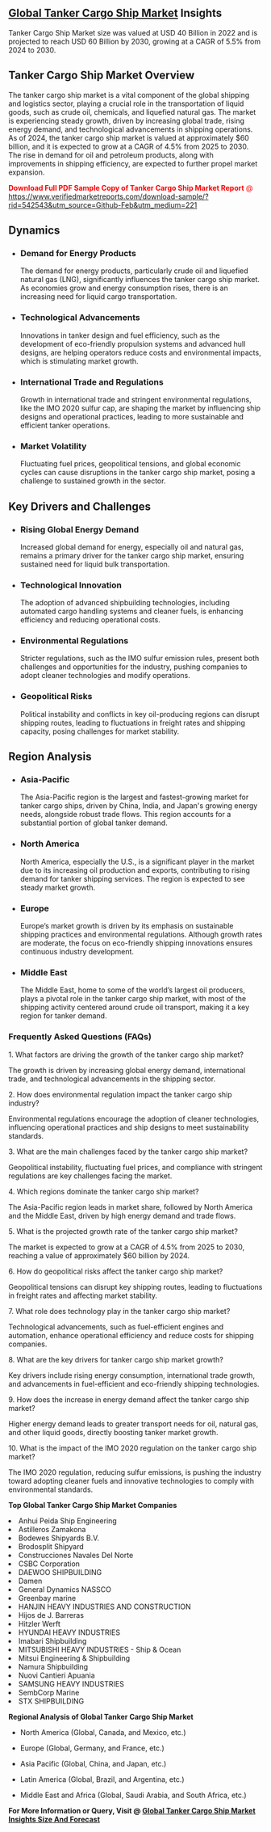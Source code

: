 <h2><a href="https://www.verifiedmarketreports.com/download-sample/?rid=542543&amp;utm_source=Github&amp;utm_medium=221" target="_blank">Global Tanker Cargo Ship Market</a> Insights</h2><p>Tanker Cargo Ship Market size was valued at USD 40 Billion in 2022 and is projected to reach USD 60 Billion by 2030, growing at a CAGR of 5.5% from 2024 to 2030.</p><p><h2>Tanker Cargo Ship Market Overview</h2> <p>The tanker cargo ship market is a vital component of the global shipping and logistics sector, playing a crucial role in the transportation of liquid goods, such as crude oil, chemicals, and liquefied natural gas. The market is experiencing steady growth, driven by increasing global trade, rising energy demand, and technological advancements in shipping operations. As of 2024, the tanker cargo ship market is valued at approximately $60 billion, and it is expected to grow at a CAGR of 4.5% from 2025 to 2030. The rise in demand for oil and petroleum products, along with improvements in shipping efficiency, are expected to further propel market expansion. <p><p><span class=""><span style="color: #ff0000;"><strong>Download Full PDF Sample Copy of Tanker Cargo Ship Market Report</strong> @ </span><a href="https://www.verifiedmarketreports.com/download-sample/?rid=542543&amp;utm_source=Github-Feb&amp;utm_medium=221" target="_blank">https://www.verifiedmarketreports.com/download-sample/?rid=542543&amp;utm_source=Github-Feb&amp;utm_medium=221</a></span></p></p> <h2>Dynamics</h2> <ul> <li><h3>Demand for Energy Products</h3> The demand for energy products, particularly crude oil and liquefied natural gas (LNG), significantly influences the tanker cargo ship market. As economies grow and energy consumption rises, there is an increasing need for liquid cargo transportation.</li> <li><h3>Technological Advancements</h3> Innovations in tanker design and fuel efficiency, such as the development of eco-friendly propulsion systems and advanced hull designs, are helping operators reduce costs and environmental impacts, which is stimulating market growth.</li> <li><h3>International Trade and Regulations</h3> Growth in international trade and stringent environmental regulations, like the IMO 2020 sulfur cap, are shaping the market by influencing ship designs and operational practices, leading to more sustainable and efficient tanker operations.</li> <li><h3>Market Volatility</h3> Fluctuating fuel prices, geopolitical tensions, and global economic cycles can cause disruptions in the tanker cargo ship market, posing a challenge to sustained growth in the sector.</li> </ul> <h2>Key Drivers and Challenges</h2> <ul> <li><h3>Rising Global Energy Demand</h3> Increased global demand for energy, especially oil and natural gas, remains a primary driver for the tanker cargo ship market, ensuring sustained need for liquid bulk transportation.</li> <li><h3>Technological Innovation</h3> The adoption of advanced shipbuilding technologies, including automated cargo handling systems and cleaner fuels, is enhancing efficiency and reducing operational costs.</li> <li><h3>Environmental Regulations</h3> Stricter regulations, such as the IMO sulfur emission rules, present both challenges and opportunities for the industry, pushing companies to adopt cleaner technologies and modify operations.</li> <li><h3>Geopolitical Risks</h3> Political instability and conflicts in key oil-producing regions can disrupt shipping routes, leading to fluctuations in freight rates and shipping capacity, posing challenges for market stability.</li> </ul> <h2>Region Analysis</h2> <ul> <li><h3>Asia-Pacific</h3> The Asia-Pacific region is the largest and fastest-growing market for tanker cargo ships, driven by China, India, and Japan's growing energy needs, alongside robust trade flows. This region accounts for a substantial portion of global tanker demand.</li> <li><h3>North America</h3> North America, especially the U.S., is a significant player in the market due to its increasing oil production and exports, contributing to rising demand for tanker shipping services. The region is expected to see steady market growth.</li> <li><h3>Europe</h3> Europe’s market growth is driven by its emphasis on sustainable shipping practices and environmental regulations. Although growth rates are moderate, the focus on eco-friendly shipping innovations ensures continuous industry development.</li> <li><h3>Middle East</h3> The Middle East, home to some of the world’s largest oil producers, plays a pivotal role in the tanker cargo ship market, with most of the shipping activity centered around crude oil transport, making it a key region for tanker demand.</li> </ul> <h3>Frequently Asked Questions (FAQs)</h3> <p>1. What factors are driving the growth of the tanker cargo ship market?</p> <p>The growth is driven by increasing global energy demand, international trade, and technological advancements in the shipping sector.</p> <p>2. How does environmental regulation impact the tanker cargo ship industry?</p> <p>Environmental regulations encourage the adoption of cleaner technologies, influencing operational practices and ship designs to meet sustainability standards.</p> <p>3. What are the main challenges faced by the tanker cargo ship market?</p> <p>Geopolitical instability, fluctuating fuel prices, and compliance with stringent regulations are key challenges facing the market.</p> <p>4. Which regions dominate the tanker cargo ship market?</p> <p>The Asia-Pacific region leads in market share, followed by North America and the Middle East, driven by high energy demand and trade flows.</p> <p>5. What is the projected growth rate of the tanker cargo ship market?</p> <p>The market is expected to grow at a CAGR of 4.5% from 2025 to 2030, reaching a value of approximately $60 billion by 2024.</p> <p>6. How do geopolitical risks affect the tanker cargo ship market?</p> <p>Geopolitical tensions can disrupt key shipping routes, leading to fluctuations in freight rates and affecting market stability.</p> <p>7. What role does technology play in the tanker cargo ship market?</p> <p>Technological advancements, such as fuel-efficient engines and automation, enhance operational efficiency and reduce costs for shipping companies.</p> <p>8. What are the key drivers for tanker cargo ship market growth?</p> <p>Key drivers include rising energy consumption, international trade growth, and advancements in fuel-efficient and eco-friendly shipping technologies.</p> <p>9. How does the increase in energy demand affect the tanker cargo ship market?</p> <p>Higher energy demand leads to greater transport needs for oil, natural gas, and other liquid goods, directly boosting tanker market growth.</p> <p>10. What is the impact of the IMO 2020 regulation on the tanker cargo ship market?</p> <p>The IMO 2020 regulation, reducing sulfur emissions, is pushing the industry toward adopting cleaner fuels and innovative technologies to comply with environmental standards.</p> </p><p><strong>Top Global Tanker Cargo Ship Market Companies</strong></p><div data-test-id=""><p><li>Anhui Peida Ship Engineering</li><li> Astilleros Zamakona</li><li> Bodewes Shipyards B.V.</li><li> Brodosplit Shipyard</li><li> Construcciones Navales Del Norte</li><li> CSBC Corporation</li><li> DAEWOO SHIPBUILDING</li><li> Damen</li><li> General Dynamics NASSCO</li><li> Greenbay marine</li><li> HANJIN HEAVY INDUSTRIES AND CONSTRUCTION</li><li> Hijos de J. Barreras</li><li> Hitzler Werft</li><li> HYUNDAI HEAVY INDUSTRIES</li><li> Imabari Shipbuilding</li><li> MITSUBISHI HEAVY INDUSTRIES - Ship & Ocean</li><li> Mitsui Engineering & Shipbuilding</li><li> Namura Shipbuilding</li><li> Nuovi Cantieri Apuania</li><li> SAMSUNG HEAVY INDUSTRIES</li><li> SembCorp Marine</li><li> STX SHIPBUILDING</li></p><div><strong>Regional Analysis of&nbsp;Global Tanker Cargo Ship Market</strong></div><ul><li dir="ltr"><p dir="ltr">North America&nbsp;(Global, Canada, and Mexico, etc.)</p></li><li dir="ltr"><p dir="ltr">Europe (Global, Germany, and France, etc.)</p></li><li dir="ltr"><p dir="ltr">Asia Pacific&nbsp;(Global, China, and Japan, etc.)</p></li><li dir="ltr"><p dir="ltr">Latin America&nbsp;(Global, Brazil, and Argentina, etc.)</p></li><li dir="ltr">Middle East and Africa&nbsp;(Global, Saudi Arabia, and South Africa, etc.)</li></ul><p><strong>For More Information or Query, Visit @&nbsp;</strong><strong><a href="https://www.verifiedmarketreports.com/product/tanker-cargo-ship-market-size-and-forecast/?utm_source=Github&amp;utm_medium=221" target="_blank">Global Tanker Cargo Ship Market Insights Size And Forecast</a></strong></p></div>
